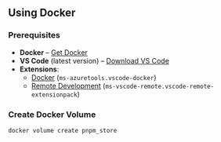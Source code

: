 ## Using Docker

### Prerequisites

- **Docker** – [Get Docker](https://docs.docker.com/get-docker/)
- **VS Code** (latest version) – [Download VS Code](https://code.visualstudio.com/download)
- **Extensions**:
  - [Docker](https://marketplace.visualstudio.com/items?itemName=ms-azuretools.vscode-docker) (`ms-azuretools.vscode-docker`)
  - [Remote Development](https://marketplace.visualstudio.com/items?itemName=ms-vscode-remote.vscode-remote-extensionpack`) (`ms-vscode-remote.vscode-remote-extensionpack`)

### Create Docker Volume

```sh
docker volume create pnpm_store
```
